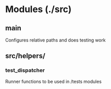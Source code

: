 # Modules (./src)

## main
Configures relative paths and does testing work

## src/helpers/

### test_dispatcher
Runner functions to be used in /tests modules

